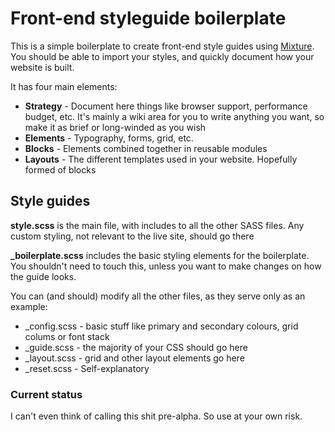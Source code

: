 Front-end styleguide boilerplate
================================

This is a simple boilerplate to create front-end style guides using [Mixture](http://mixture.io/). You should be able to import your styles, and quickly document how your website is built.

It has four main elements:

* **Strategy** - Document here things like browser support, performance budget, etc. It's mainly a wiki area for you to write anything you want, so make it as brief or long-winded as you wish
* **Elements** - Typography, forms, grid, etc. 
* **Blocks** - Elements combined together in reusable modules
* **Layouts** - The different templates used in your website. Hopefully formed of blocks

## Style guides

**style.scss** is the main file, with includes to all the other SASS files. Any custom styling, not relevant to the live site, should go there

**_boilerplate.scss** includes the basic styling elements for the boilerplate. You shouldn't need to touch this, unless you want to make changes on how the guide looks. 

You can (and should) modify all the other files, as they serve only as an example:

* _config.scss - basic stuff like primary and secondary colours, grid colums or font stack
* _guide.scss - the majority of your CSS should go here
* _layout.scss - grid and other layout elements go here
* _reset.scss - Self-explanatory

### Current status
I can't even think of calling this shit pre-alpha. So use at your own risk.
